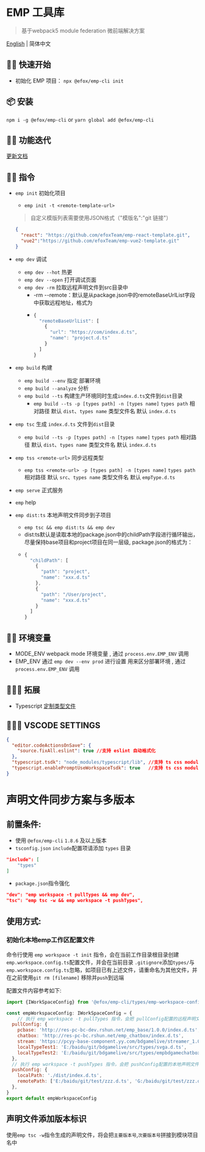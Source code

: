 # EMP 工具库
> 基于webpack5 module federation 微前端解决方案 

[English](./README.md) | 简体中文

## 🙋‍♂️ 快速开始
+ 初始化 EMP 项目： `npx @efox/emp-cli init`

## 📦 安装 
`npm i -g @efox/emp-cli` or `yarn global add @efox/emp-cli` 

## 👨‍🔧 功能迭代 
[更新文档](CHANGELOG.md)

## 👨‍💻 指令 

+ `emp init` 初始化项目
  + `emp init -t <remote-template-url>`
  >自定义模版列表需要使用JSON格式（"模版名":"git 链接"）
  ```json
  {
    "react": "https://github.com/efoxTeam/emp-react-template.git",
    "vue2":"https://github.com/efoxTeam/emp-vue2-template.git"
  }
  ```

+ `emp dev` 调试
  + `emp dev --hot` 热更
  + `emp dev --open` 打开调试页面
  + `emp dev -rm` 拉取远程声明文件到src目录中
    + -rm --remote：默认是从package.json中的remoteBaseUrlList字段中获取远程地址，格式为
    + ```javascript
      {
        "remoteBaseUrlList": [
          {
            "url": "https://com/index.d.ts",
            "name": "project.d.ts"
          }
        ]
      } 
      ```
+ `emp build` 构建
  + `emp build --env` 指定 部署环境
  + `emp build --analyze` 分析
  + `emp build --ts` 构建生产环境同时生成`index.d.ts`文件到`dist`目录
    + `emp build --ts -p [types path] -n [types name]` `types path` 相对路径 默认 `dist`、`types name` 类型文件名 默认 `index.d.ts`
+ `emp tsc` 生成 `index.d.ts` 文件到`dist`目录  
  + `emp build --ts -p [types path] -n [types name]` `types path` 相对路径 默认 `dist`、`types name` 类型文件名 默认 `index.d.ts`

+ `emp tss <remote-url>` 同步远程类型
    + `emp tss <remote-url> -p [types path] -n [types name]` `types path` 相对路径 默认 `src`、`types name` 类型文件名 默认 `empType.d.ts`
+ `emp serve` 正式服务
+ `emp` help 
+ `emp dist:ts` 本地声明文件同步到子项目
    + `emp tsc && emp dist:ts && emp dev` 
    + dist:ts默认是读取本地的package.json中的childPath字段进行循环输出，尽量保持base项目和project项目在同一层级, package.json的格式为：
    + ```javascript
      {
        "childPath": [
          {
            "path": "project",
            "name": "xxx.d.ts"
          },
          {
            "path": "/User/project",
            "name": "xxx.d.ts"
          }
        ]
      }
      ```


## ✍🏻 环境变量 
+ MODE_ENV webpack mode 环境变量 , 通过 `process.env.EMP_ENV` 调用
+ EMP_ENV 通过 `emp dev --env prod` 进行设置 用来区分部署环境 , 通过 `process.env.EMP_ENV` 调用

## 👨🏻‍🏭 拓展
+ Typescript [定制类型文件](https://www.npmjs.com/package/@efox/emp-tune-dts-plugin)

## 👩🏻‍💻 VSCODE SETTINGS
```json
{
  "editor.codeActionsOnSave": {
    "source.fixAll.eslint": true //支持 eslint 自动格式化
  },
  "typescript.tsdk": "node_modules/typescript/lib", //支持 ts css module type check
  "typescript.enablePromptUseWorkspaceTsdk": true   //支持 ts css module type check
}

```


# 声明文件同步方案与多版本

## 前置条件:
+ 使用 `@efox/emp-cli` `1.8.6` 及以上版本
+ `tsconfig.json` `include`配置项请添加 `types` 目录
```json
"include": [
    "types"
]
```
+ `package.json`指令强化
```json
"dev": "emp workspace -t pullTypes && emp dev",
"tsc": "emp tsc -w && emp workspace -t pushTypes",
```
## 使用方式:
### 初始化本地emp工作区配置文件

命令行使用 `emp workspace -t init` 指令，会在当前工作目录根目录创建`emp.workspace.config.ts`配置文件，并会在当前目录 `.gitignore`添加`types/`与 `emp.workspace.config.ts`忽略，如项目已有上述文件，请重命名为其他文件，并在之前使用`git rm [filename]` 移除并`push`到远端

配置文件内容参考如下:
```javascript
import {IWorkSpaceConfig} from '@efox/emp-cli/types/emp-workspace-config'

const empWorkspaceConfig: IWorkSpaceConfig = {
    // 执行 emp workspace -t pullTypes 指令，会把 pullConfig配置的远程声明文件，拉到当前根目录 types目录下
  pullConfig: {
    pcbase: 'http://res-pc-bc-dev.rshun.net/emp_base/1.0.0/index.d.ts',
    chatbox: 'http://res-pc-bc.rshun.net/emp_chatbox/index.d.ts',
    stream: 'https://pcyy-base-component.yy.com/bdgamelive/streamer_1.0.10/index.d.ts',
    localTypeTest1: 'E:/baidu/git/bdgamelive/src/types/svga.d.ts',
    localTypeTest2: 'E:/baidu/git/bdgamelive/src/types/empbdgamechatbox.d.ts',
  },
  // 执行 emp workspace -t pushTypes 指令，会把 pushConfig配置的本地声明文件，推送到remotePath所在的目录
  pushConfig: {
    localPath: './dist/index.d.ts',
    remotePath: ['E:/baidu/git/test/zzz.d.ts', 'G:/baidu/git/test/zzz.d.ts'],
  },
}
export default empWorkspaceConfig
```

## 声明文件添加版本标识

使用`emp tsc -w`指令生成的声明文件，将会把`主要版本号`,`次要版本号`拼接到模块项目名中
